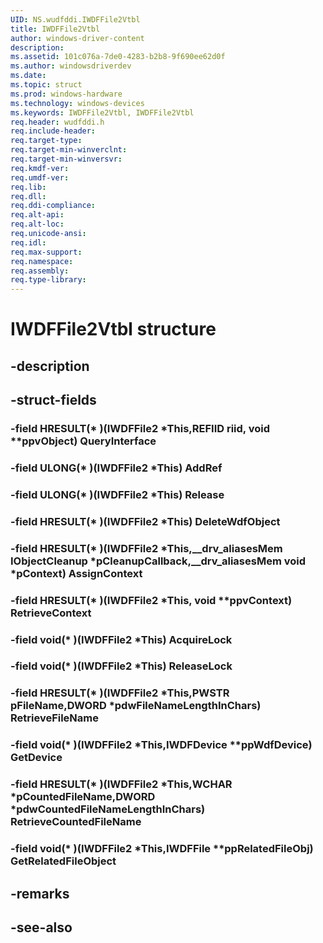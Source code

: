 ```yaml
---
UID: NS.wudfddi.IWDFFile2Vtbl
title: IWDFFile2Vtbl
author: windows-driver-content
description: 
ms.assetid: 101c076a-7de0-4283-b2b8-9f690ee62d0f
ms.author: windowsdriverdev
ms.date: 
ms.topic: struct
ms.prod: windows-hardware
ms.technology: windows-devices
ms.keywords: IWDFFile2Vtbl, IWDFFile2Vtbl
req.header: wudfddi.h
req.include-header:
req.target-type:
req.target-min-winverclnt:
req.target-min-winversvr:
req.kmdf-ver:
req.umdf-ver:
req.lib:
req.dll:
req.ddi-compliance:
req.alt-api:
req.alt-loc:
req.unicode-ansi:
req.idl:
req.max-support:
req.namespace:
req.assembly:
req.type-library:
---
```


# IWDFFile2Vtbl structure

## -description



## -struct-fields

### -field HRESULT(* )(IWDFFile2 *This,REFIID riid, void **ppvObject) QueryInterface			
 	
### -field ULONG(* )(IWDFFile2 *This) AddRef			
 	
### -field ULONG(* )(IWDFFile2 *This) Release			
 	
### -field HRESULT(* )(IWDFFile2 *This) DeleteWdfObject			
 	
### -field HRESULT(* )(IWDFFile2 *This,__drv_aliasesMem IObjectCleanup *pCleanupCallback,__drv_aliasesMem void *pContext) AssignContext			
 	
### -field HRESULT(* )(IWDFFile2 *This, void **ppvContext) RetrieveContext			
 	
### -field void(* )(IWDFFile2 *This) AcquireLock			
 	
### -field void(* )(IWDFFile2 *This) ReleaseLock			
 	
### -field HRESULT(* )(IWDFFile2 *This,PWSTR pFileName,DWORD *pdwFileNameLengthInChars) RetrieveFileName			
 	
### -field void(* )(IWDFFile2 *This,IWDFDevice **ppWdfDevice) GetDevice			
 	
### -field HRESULT(* )(IWDFFile2 *This,WCHAR *pCountedFileName,DWORD *pdwCountedFileNameLengthInChars) RetrieveCountedFileName			
 	
### -field void(* )(IWDFFile2 *This,IWDFFile **ppRelatedFileObj) GetRelatedFileObject			
 	
## -remarks

## -see-also